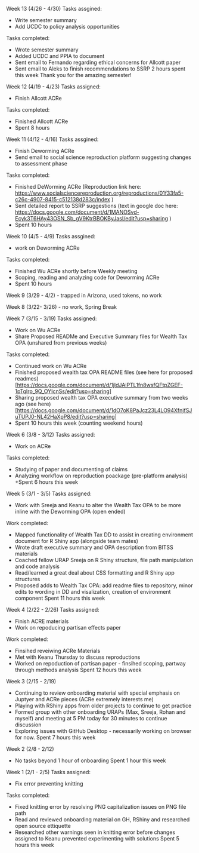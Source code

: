 Week 13 (4/26 - 4/30)
Tasks assgined:
+ Write semester summary
+ Add UCDC to policy analysis opportunities

Tasks completed:
+ Wrote semester summary
+ Added UCDC and PPIA to document
+ Sent email to Fernando regarding ethical concerns for Allcott paper
+ Sent email to Aleks to finish recommendations to SSRP
2 hours spent this week
Thank you for the amazing semester!

Week 12 (4/19 - 4/23)
Tasks assigned:
+ Finish Allcott ACRe

Tasks completed:
+ Finished Allcott ACRe
+ Spent 8 hours

Week 11 (4/12 - 4/16)
Tasks assgined:
+ Finish Deworming ACRe
+ Send email to social science reproduction platform suggesting changes to assessment phase

Tasks completed:
+ Finished DeWorming ACRe (Reproduction link here: https://www.socialsciencereproduction.org/reproductions/01f33fa5-c26c-4907-8415-c512138d283c/index )
+ Sent detailed report to SSRP suggestions (text in google doc here: https://docs.google.com/document/d/1MANOSvd-Ecyk3T6HAy43OSN_Sb_gV9KtrBBOKByJasI/edit?usp=sharing )
+ Spent 10 hours



Week 10 (4/5 - 4/9)
Tasks assgined:
+ work on Deworming ACRe

Tasks completed:
+ Finished Wu ACRe shortly before Weekly meeting
+ Scoping, reading and analyzing code for Deworming ACRe
+ Spent 10 hours

Week 9 (3/29 - 4/2) - trapped in Arizona, used tokens, no work

Week 8 (3/22- 3/26) - no work, Spring Break

Week 7 (3/15 - 3/19)
Tasks assigned:
+ Work on Wu ACRe
+ Share Proposed READMe and Executive Summary files for Wealth Tax OPA (unshared from previous weeks)

Tasks completed:
+ Continued work on Wu ACRe
+ Finished proposed wealth tax OPA README files (see here for proposed readmes)[https://docs.google.com/document/d/1jldJAiPTL1fn8wsfQFtpZGEF-1pTqlrp_9Q_OYIcnSs/edit?usp=sharing]
+ Sharing proposed wealth tax OPA executive summary from two weeks ago (see here)[https://docs.google.com/document/d/1dO7oK8PaJcz23L4LO94XfnjfSJuTUPJ0-NL42HaXpP8/edit?usp=sharing]
+ Spent 10 hours this week (counting weekend hours)

Week 6 (3/8 - 3/12)
Tasks assigned:
+ Work on ACRe

Tasks completed:
+ Studying of paper and documenting of claims
+ Analyzing workflow on reproduction poackage (pre-platform analysis)
+Spent 6 hours this week


Week 5 (3/1 - 3/5)
Tasks assigned:
+ Work with Sreeja and Keanu to alter the Wealth Tax OPA to be more inline with the Deworming OPA (open ended)

Work completed:
+ Mapped functionality of Wealth Tax DD to assist in creating environment document for R Shiny app (alongside team mates)
+ Wrote draft executive summary and OPA description from BITSS materials
+ Coached fellow URAP Sreeja on R Shiny structure, file path manipulation and code analysis
+ Read/learned a great deal about CSS formatting and R Shiny app structures
+ Proposed adds to Wealth Tax OPA: add readme files to repository, minor edits to wording in DD and visalization, creation of environment component
Spent 11 hours this week

Week 4 (2/22 - 2/26)
Tasks assigned:
+ Finish ACRE materials
+ Work on repoducing partisan effects paper

Work completed:
+ Finsihed reveiwing ACRe Materials
+ Met with Keanu Thursday to discuss reproductions
+ Worked on repoduction of partisan paper - finsihed scoping, partway through methods analysis
Spent 12 hours this week

Week 3 (2/15 - 2/19)
+ Continuing to review onboarding material with special emphasis on Juptyer and ACRe pieces (ACRe extremely interests me)
+ Playing with RShiny apps from older projects to continue to get practice
+ Formed group with other onboarding URAPs (Max, Sreeja, Rohan and myself) and meeting at 5 PM today for 30 minutes to continue discussion
+ Exploring issues with GitHub Desktop - necessarily working on browser for now.
Spent 7 hours this week


Week 2 (2/8 - 2/12)
+ No tasks beyond 1 hour of onboarding
Spent 1 hour this week


Week 1 (2/1 - 2/5)
Tasks assigned:
+ Fix error preventing knitting

Tasks completed:
+ Fixed knitting error by resolving PNG capitalization issues on PNG file path
+ Read and reviewed onboarding material on GH, RShiny and researched open source ettiquette
+ Researched other warnings seen in knitting error before changes assigned to Keanu prevented experimenting with solutions
Spent 5 hours this week
